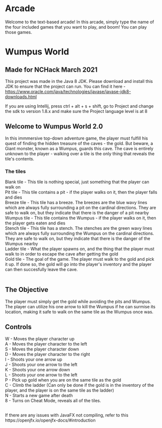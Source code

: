 # Arcade
Welcome to the text-based arcade! In this arcade, simply type the name of the four included games that you want to play, and boom! You can play those games.







# Wumpus World
## Made for NCHack March 2021

This project was made in the Java 8 JDK. Please download and install this JDK to ensure that the project can run. You can find it here - https://www.oracle.com/java/technologies/javase/javase-jdk8-downloads.html

If you are using Intellij, press ctrl + alt + s + shift, go to Project and change the sdk to version 1.8.x and make sure the Project language level is at 8
<br/>

## Welcome to Wumpus World 2.0
In this immmersive top-down adventure game, the player must fulfill his quest of finding the hidden treasure of the caves - the gold. But beware, a Giant monster, known as a Wumpus, guards this cave. The cave is entirely unknown to the player - walking over a tile is the only thing that reveals the tile's contents.

### The tiles
Blank tile - This tile is nothing special, just something that the player can walk on<br/>
Pit tile - This tile contains a pit - if the player walks on it, then the player falls and dies<br/>
Breeze tile - This tile has a breeze. The breezes are the blue wavy lines which are always fully surrounding a pit on the cardinal directions. They are safe to walk on, but they indicate that there is the danger of a pit nearby<br/>
Wumpus tile - This tile contains the Wumpus - if the player walks on it, then the player gets eaten and dies<br/>
Stench tile - This tile has a stench. The stenches are the green wavy lines which are always fully surrounding the Wumpus on the cardinal directions. They are safe to walk on, but they indicate that there is the danger of the Wumpus nearby <br/>
Ladder tile - What the player spawns on, and the thing that the player must walk to in order to escape the cave after getting the gold<br/>
Gold tile - The goal of the game. The player must walk to the gold and pick it up. If done so, the gold will go into the player's inventory and the player can then succesfully leave the cave.<br/>
<br/>

## The Objective
The player must simply get the gold while avoiding the pits and Wumpus. The player can utilize his one arrow to kill the Wumpus if he can surmise its location, making it safe to walk on the same tile as the Wumpus once was.


## Controls
W - Moves the player character up<br/>
A - Moves the player character to the left<br/>
S - Moves the player character down<br/>
D - Moves the player character to the right<br/>
I - Shoots your one arrow up<br/>
J - Shoots your one arrow to the left<br/>
K - Shoots your one arrow down<br/>
L - Shoots your one arrow to the left<br/>
P - Pick up gold when you are on the same tile as the gold<br/>
C - Climb the ladder (Can only be done if the gold is in the inventory of the player, and the player is on the same tile as the ladder)<br/>
N - Starts a new game after death<br/>
8 - Turns on Cheat Mode, reveals all of the tiles.<br/>

<br/>
If there are any issues with JavaFX not compiling, refer to this https://openjfx.io/openjfx-docs/#introduction
